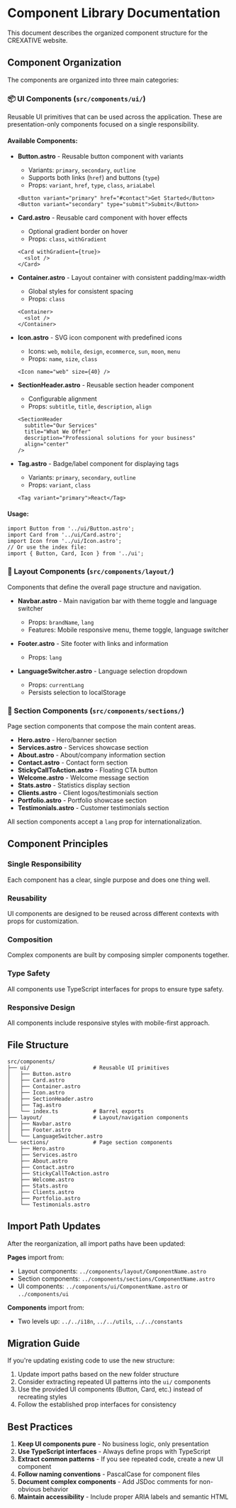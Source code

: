 # Component Library Documentation

This document describes the organized component structure for the CREXATIVE website.

## Component Organization

The components are organized into three main categories:

### 📦 UI Components (`src/components/ui/`)

Reusable UI primitives that can be used across the application. These are presentation-only components focused on a single responsibility.

#### Available Components:

- **Button.astro** - Reusable button component with variants
  - Variants: `primary`, `secondary`, `outline`
  - Supports both links (`href`) and buttons (`type`)
  - Props: `variant`, `href`, `type`, `class`, `ariaLabel`
  ```astro
  <Button variant="primary" href="#contact">Get Started</Button>
  <Button variant="secondary" type="submit">Submit</Button>
  ```

- **Card.astro** - Reusable card component with hover effects
  - Optional gradient border on hover
  - Props: `class`, `withGradient`
  ```astro
  <Card withGradient={true}>
    <slot />
  </Card>
  ```

- **Container.astro** - Layout container with consistent padding/max-width
  - Global styles for consistent spacing
  - Props: `class`
  ```astro
  <Container>
    <slot />
  </Container>
  ```

- **Icon.astro** - SVG icon component with predefined icons
  - Icons: `web`, `mobile`, `design`, `ecommerce`, `sun`, `moon`, `menu`
  - Props: `name`, `size`, `class`
  ```astro
  <Icon name="web" size={40} />
  ```

- **SectionHeader.astro** - Reusable section header component
  - Configurable alignment
  - Props: `subtitle`, `title`, `description`, `align`
  ```astro
  <SectionHeader
    subtitle="Our Services"
    title="What We Offer"
    description="Professional solutions for your business"
    align="center"
  />
  ```

- **Tag.astro** - Badge/label component for displaying tags
  - Variants: `primary`, `secondary`, `outline`
  - Props: `variant`, `class`
  ```astro
  <Tag variant="primary">React</Tag>
  ```

#### Usage:

```astro
import Button from '../ui/Button.astro';
import Card from '../ui/Card.astro';
import Icon from '../ui/Icon.astro';
// Or use the index file:
import { Button, Card, Icon } from '../ui';
```

### 🎨 Layout Components (`src/components/layout/`)

Components that define the overall page structure and navigation.

- **Navbar.astro** - Main navigation bar with theme toggle and language switcher
  - Props: `brandName`, `lang`
  - Features: Mobile responsive menu, theme toggle, language switcher

- **Footer.astro** - Site footer with links and information
  - Props: `lang`

- **LanguageSwitcher.astro** - Language selection dropdown
  - Props: `currentLang`
  - Persists selection to localStorage

### 📄 Section Components (`src/components/sections/`)

Page section components that compose the main content areas.

- **Hero.astro** - Hero/banner section
- **Services.astro** - Services showcase section
- **About.astro** - About/company information section
- **Contact.astro** - Contact form section
- **StickyCallToAction.astro** - Floating CTA button
- **Welcome.astro** - Welcome message section
- **Stats.astro** - Statistics display section
- **Clients.astro** - Client logos/testimonials section
- **Portfolio.astro** - Portfolio showcase section
- **Testimonials.astro** - Customer testimonials section

All section components accept a `lang` prop for internationalization.

## Component Principles

### Single Responsibility
Each component has a clear, single purpose and does one thing well.

### Reusability
UI components are designed to be reused across different contexts with props for customization.

### Composition
Complex components are built by composing simpler components together.

### Type Safety
All components use TypeScript interfaces for props to ensure type safety.

### Responsive Design
All components include responsive styles with mobile-first approach.

## File Structure

```
src/components/
├── ui/                    # Reusable UI primitives
│   ├── Button.astro
│   ├── Card.astro
│   ├── Container.astro
│   ├── Icon.astro
│   ├── SectionHeader.astro
│   ├── Tag.astro
│   └── index.ts           # Barrel exports
├── layout/                # Layout/navigation components
│   ├── Navbar.astro
│   ├── Footer.astro
│   └── LanguageSwitcher.astro
└── sections/              # Page section components
    ├── Hero.astro
    ├── Services.astro
    ├── About.astro
    ├── Contact.astro
    ├── StickyCallToAction.astro
    ├── Welcome.astro
    ├── Stats.astro
    ├── Clients.astro
    ├── Portfolio.astro
    └── Testimonials.astro
```

## Import Path Updates

After the reorganization, all import paths have been updated:

**Pages** import from:
- Layout components: `../components/layout/ComponentName.astro`
- Section components: `../components/sections/ComponentName.astro`
- UI components: `../components/ui/ComponentName.astro` or `../components/ui`

**Components** import from:
- Two levels up: `../../i18n`, `../../utils`, `../../constants`

## Migration Guide

If you're updating existing code to use the new structure:

1. Update import paths based on the new folder structure
2. Consider extracting repeated UI patterns into the `ui/` components
3. Use the provided UI components (Button, Card, etc.) instead of recreating styles
4. Follow the established prop interfaces for consistency

## Best Practices

1. **Keep UI components pure** - No business logic, only presentation
2. **Use TypeScript interfaces** - Always define props with TypeScript
3. **Extract common patterns** - If you see repeated code, create a new UI component
4. **Follow naming conventions** - PascalCase for component files
5. **Document complex components** - Add JSDoc comments for non-obvious behavior
6. **Maintain accessibility** - Include proper ARIA labels and semantic HTML
